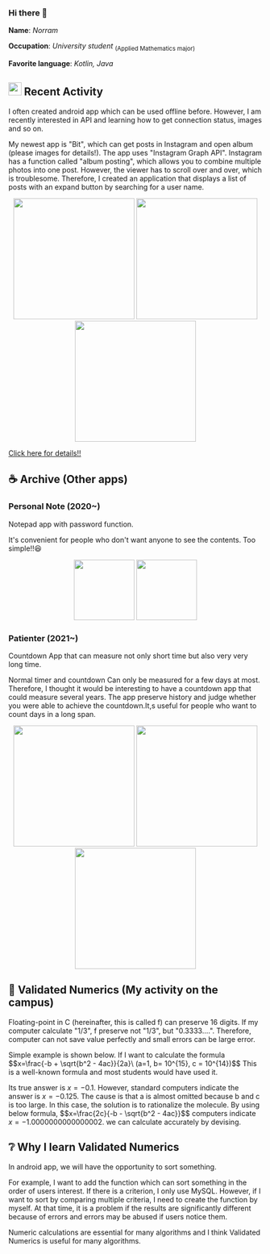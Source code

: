 ### Hi there 👋
**Name**: *Norram*

**Occupation**: *University student* <sub>(Applied Mathematics major)</sub>

**Favorite language**: *Kotlin, Java*

## <img src="https://user-images.githubusercontent.com/102008212/180079714-0d0af206-38c5-4f0a-a91b-32e1396f9f2a.png" width="26px;" /> Recent Activity
I often created android app which can be used offline before. However, I am recently interested in API and learning how to get connection status, images and so on.

My newest app is "Bit", which can get posts in Instagram and open album (please images for details!). The app uses "Instagram Graph API". Instagram has a function called "album posting", which allows you to combine multiple photos into one post. However, the viewer has to scroll over and over, which is troublesome. Therefore, I created an application that displays a list of posts with an expand button by searching for a user name.
<p align="center">
<img src="https://user-images.githubusercontent.com/102008212/183113805-73ed9c52-a991-4353-ad41-9d9c279464a6.jpg" width="240dp" />
<img src="https://user-images.githubusercontent.com/102008212/183113816-809339a5-9c47-4439-8bbe-0419f2506406.jpg" width="240dp" />
<img src="https://user-images.githubusercontent.com/102008212/183113825-69e8130f-dc3c-4586-b882-64bbc238d30c.jpg" width="240dp" />
</p>

[Click here for details!!](https://github.com/norram0123/Bit)

## :coffee: Archive (Other apps)
<h3>Personal Note (2020~)</h3>
<p>Notepad app with password function.

It's convenient for people who don't want anyone to see the contents. Too simple!!:laughing:</p>
<p align="center">
<img src="https://user-images.githubusercontent.com/102008212/184160570-b00ca6f3-6f5a-403c-8b00-0d6f5becbe97.jpg" width="120dp" />
<img src="https://user-images.githubusercontent.com/102008212/184160662-de1f06a9-aa87-49b9-a053-54fdd5ca81a0.jpg" width="120dp" />
</p>

<h3>Patienter (2021~)</h3>
<p>Countdown App that can measure not only short time but also very very long time.</p>
<p>Normal timer and countdown Can only be measured for a few days at most. Therefore, I thought it would be interesting to have a countdown app that could measure several years. The app preserve history and judge whether you were able to achieve the countdown.It,s useful for people who want to count days in a long span.</p>
<p align="center">
<img src="https://user-images.githubusercontent.com/102008212/184166314-46c402da-b915-477a-8eeb-045ea87900eb.png" width="240dp" />
<img src="https://user-images.githubusercontent.com/102008212/184166332-5d07e71e-1f45-4a64-ba98-f5b657da4413.png" width="240dp" />
<img src="https://user-images.githubusercontent.com/102008212/184166338-e6013ae6-ed68-4834-bbd6-da34a6fe1b48.png" width="240dp" />
</p>

## :blue_book: Validated Numerics (My activity on the campus)
Floating-point in C (hereinafter, this is called f) can preserve 16 digits. If my computer calculate "1/3", f preserve not "1/3", but "0.3333....". Therefore, computer can not save value perfectly and small errors can be large error.

Simple example is shown below. If I want to calculate the formula
$$x=\frac{-b + \sqrt{b^2 - 4ac}\}{2a}\ (a=1, b= 10^{15}, c = 10^{14})$$
This is a well-known formula and most students would have used it.

Its true answer is $x = -0.1$. However, standard computers indicate the answer is $x = -0.125$.
The cause is that a is almost omitted because b and c is too large. In this case, the solution is to rationalize the molecule. By using below formula,
$$x=\frac{2c}{-b - \sqrt{b^2 - 4ac}\}\$$
computers indicate $x = -1.0000000000000002$. we can calculate accurately by devising.

## :grey_question: Why I learn Validated Numerics
In android app, we will have the opportunity to sort something. 

For example, I want to add the function which can sort something in the order of users interest. If there is a criterion, I only use MySQL. However, if I want to sort by comparing multiple criteria, I need to create the function by myself. At that time, it is a problem if the results are significantly different because of errors and errors may be abused if users notice them. 

Numeric calculations are essential for many algorithms and I think Validated Numerics is useful for many algorithms.
